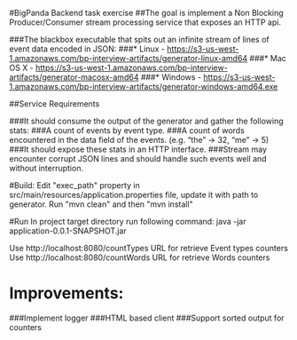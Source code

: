 #BigPanda Backend task exercise 
##The goal is implement a Non Blocking Producer/Consumer stream processing service that exposes an HTTP api.

###The blackbox executable that spits out an infinite stream of lines of event data encoded in JSON:
###* Linux    - https://s3-us-west-1.amazonaws.com/bp-interview-artifacts/generator-linux-amd64
###* Mac OS X - https://s3-us-west-1.amazonaws.com/bp-interview-artifacts/generator-macosx-amd64
###* Windows  - https://s3-us-west-1.amazonaws.com/bp-interview-artifacts/generator-windows-amd64.exe

##Service Requirements

###It should consume the output of the generator and gather the following stats:
###A count of events by event type.
###A count of words encountered in the data field of the events. (e.g. “the” → 32, “me” → 5)
###It should expose these stats in an HTTP interface.
###Stream may encounter corrupt JSON lines and should handle such events well and without interruption.


#Build:
Edit "exec_path" property in src/main/resources/application.properties file, update it with path to generator.
Run "mvn clean" and then "mvn install"

#Run
In project target directory run following command:
java -jar application-0.0.1-SNAPSHOT.jar

Use http://localhost:8080/countTypes URL for retrieve Event types counters
Use http://localhost:8080/countWords URL for retrieve Words counters

# Improvements:
###Implement logger
###HTML based client
###Support sorted output for counters
 